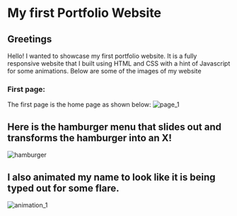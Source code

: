 # My first Portfolio Website

## Greetings
Hello! I wanted to showcase my first portfolio website. It is a fully responsive website that I built using HTML and CSS with a hint of Javascript for some animations.
Below are some of the images of my website 
### First page:
The first page is the home page as shown below:
![page_1](https://user-images.githubusercontent.com/73675772/107859725-71ec3a80-6e09-11eb-8231-8f2fc47d629e.PNG)
## Here is the hamburger menu that slides out and transforms the hamburger into an X!
![hamburger](https://user-images.githubusercontent.com/73675772/107859875-76fdb980-6e0a-11eb-83f1-37dcba0828d8.PNG)
## I also animated my name to look like it is being typed out for some flare.
![animation_1](https://user-images.githubusercontent.com/73675772/107859877-77965000-6e0a-11eb-9c95-332ef8a5a824.PNG)

